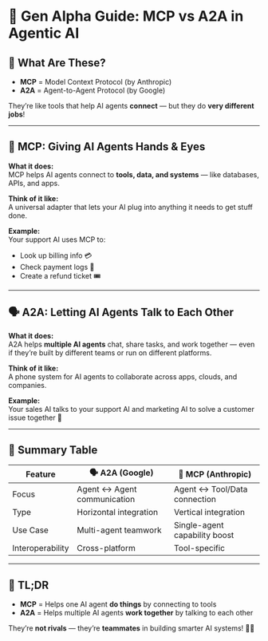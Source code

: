 # 🤖 Gen Alpha Guide: MCP vs A2A in Agentic AI

## 🧩 What Are These?

- **MCP** = Model Context Protocol (by Anthropic)
- **A2A** = Agent-to-Agent Protocol (by Google)

They’re like tools that help AI agents **connect** — but they do **very different jobs**!

---

## 🔌 MCP: Giving AI Agents Hands & Eyes

**What it does:**  
MCP helps AI agents connect to **tools, data, and systems** — like databases, APIs, and apps.

**Think of it like:**  
A universal adapter that lets your AI plug into anything it needs to get stuff done.

**Example:**  
Your support AI uses MCP to:
- Look up billing info 💳
- Check payment logs 🧾
- Create a refund ticket 🎟️

---

## 🗣️ A2A: Letting AI Agents Talk to Each Other

**What it does:**  
A2A helps **multiple AI agents** chat, share tasks, and work together — even if they’re built by different teams or run on different platforms.

**Think of it like:**  
A phone system for AI agents to collaborate across apps, clouds, and companies.

**Example:**  
Your sales AI talks to your support AI and marketing AI to solve a customer issue together 🤝

---

## 🧠 Summary Table

| Feature            | 🗣️ A2A (Google)              | 🔌 MCP (Anthropic)             |
|--------------------|------------------------------|-------------------------------|
| Focus              | Agent ↔ Agent communication  | Agent ↔ Tool/Data connection  |
| Type               | Horizontal integration        | Vertical integration          |
| Use Case           | Multi-agent teamwork          | Single-agent capability boost |
| Interoperability   | Cross-platform                | Tool-specific                 |

---

## 🧠 TL;DR

- **MCP** = Helps one AI agent **do things** by connecting to tools  
- **A2A** = Helps multiple AI agents **work together** by talking to each other

They’re **not rivals** — they’re **teammates** in building smarter AI systems! 🧠🤝

